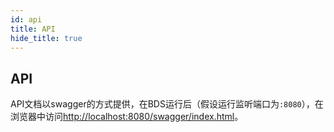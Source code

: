 ```yaml
---
id: api
title: API
hide_title: true
---
```


## API

API文档以swagger的方式提供，在BDS运行后（假设运行监听端口为`:8080`），在浏览器中访问[http://localhost:8080/swagger/index.html](http://localhost:8080/swagger/index.html)。
